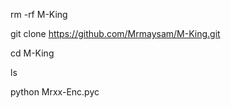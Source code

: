 rm -rf M-King

git clone https://github.com/Mrmaysam/M-King.git

cd M-King

ls

python Mrxx-Enc.pyc
